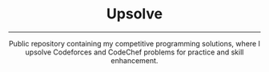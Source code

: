 <h1 align="center">Upsolve </h1>
<hr>
<p align="center">
Public repository containing my competitive programming solutions, where I upsolve Codeforces and CodeChef problems for practice and skill enhancement.</p>
